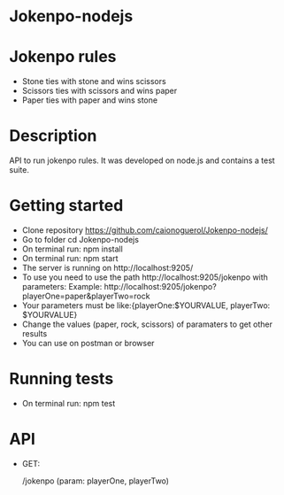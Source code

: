 # Jokenpo-nodejs

# Jokenpo rules

- Stone ties with stone and wins scissors
- Scissors ties with scissors and wins paper
- Paper ties with paper and wins stone

# Description

API to run jokenpo rules. It was developed on node.js and contains a test suite.

# Getting started

- Clone repository https://github.com/caionoguerol/Jokenpo-nodejs/
- Go to folder cd Jokenpo-nodejs
- On terminal run: npm install
- On terminal run: npm start
- The server is running on http://localhost:9205/
- To use you need to use the path http://localhost:9205/jokenpo with parameters:
    Example:   http://localhost:9205/jokenpo?playerOne=paper&playerTwo=rock 
- Your parameters must be like:{playerOne:$YOURVALUE, playerTwo: $YOURVALUE}
- Change the values (paper, rock, scissors) of paramaters to get other results
- You can use on postman or browser 

# Running tests
- On terminal run: npm test

# API

- GET:
   
   /jokenpo (param: playerOne, playerTwo) 


